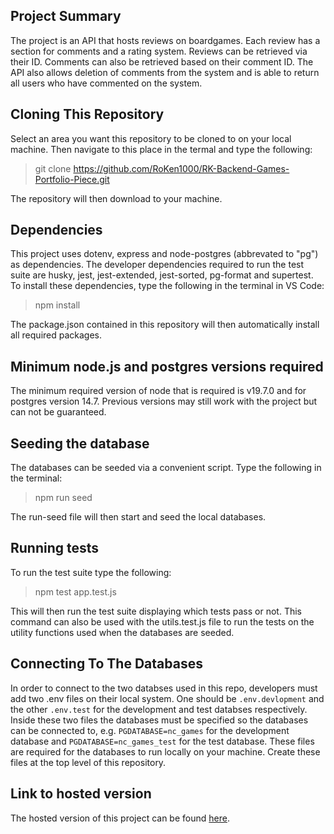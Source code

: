 
## Project Summary

The project is an API that hosts reviews on boardgames. Each review has a section for comments and a rating system. Reviews can be retrieved via their ID. Comments can also be retrieved based on their comment ID. The API also allows deletion of comments from the system and is able to return all users who have commented on the system. 

## Cloning This Repository

Select an area you want this repository to be cloned to on your local machine. Then navigate to this place in the termal and type the following:
> git clone https://github.com/RoKen1000/RK-Backend-Games-Portfolio-Piece.git

The repository will then download to your machine.

## Dependencies

This project uses dotenv, express and node-postgres (abbrevated to "pg") as dependencies. The developer dependencies required to run the test suite are husky, jest, jest-extended, jest-sorted, pg-format and supertest. To install these dependencies, type the following in the terminal in VS Code:
> npm install

The package.json contained in this repository will then automatically install all required packages.

## Minimum node.js and postgres versions required
The minimum required version of node that is required is v19.7.0 and for postgres version 14.7. Previous versions may still work with the project but can not be guaranteed. 

## Seeding the database
The databases can be seeded via a convenient script. Type the following in the terminal:
> npm run seed

The run-seed file will then start and seed the local databases. 

## Running tests
To run the test suite type the following:
> npm test app.test.js

This will then run the test suite displaying which tests pass or not. This command can also be used with the utils.test.js file to run the tests on the utility functions used when the databases are seeded. 

## Connecting To The Databases

In order to connect to the two databses used in this repo, developers must add two .env files on their local system. One should be `.env.devlopment` and the other `.env.test` for the development and test databses respectively. Inside these two files the databases must be specified so the databases can be connected to, e.g. `PGDATABASE=nc_games` for the development database and `PGDATABASE=nc_games_test` for the test database. These files are required for the databases to run locally on your machine. Create these files at the top level of this repository.

## Link to hosted version

The hosted version of this project can be found <a href="https://nc-games-service.onrender.com/">here</a>.
